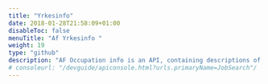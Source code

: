 ```yaml
---
title: "Yrkesinfo"
date: 2018-01-28T21:58:09+01:00
disableToc: false
menuTitle: "Af Yrkesinfo "
weight: 19
type: "github"
description: "AF Occupation info is an API, containing descriptions of nearly 350 different occupations."
# consoleurl: "/devguide/apiconsole.html?urls.primaryName=JobSearch"/
---
```







